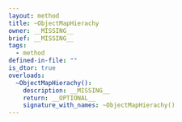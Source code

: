 ```yaml
---
layout: method
title: ~ObjectMapHierachy
owner: __MISSING__
brief: __MISSING__
tags:
  - method
defined-in-file: ""
is_dtor: true
overloads:
  ~ObjectMapHierachy():
    description: __MISSING__
    return: __OPTIONAL__
    signature_with_names: ~ObjectMapHierachy()
---
```

